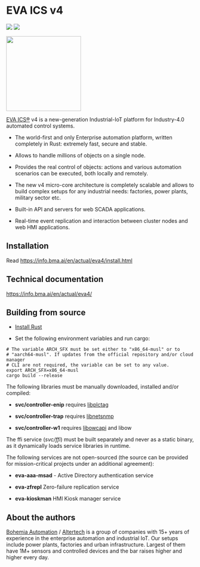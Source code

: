 # EVA ICS v4

<img src="https://img.shields.io/badge/license-Apache%202.0-green" /> <img
src="https://img.shields.io/badge/rust-2021-pink.svg" />

<img src="https://raw.githubusercontent.com/eva-ics/eva4/main/logo.png"
width="200" />

[EVA ICS®](https://www.eva-ics.com) v4 is a new-generation Industrial-IoT
platform for Industry-4.0 automated control systems.

* The world-first and only Enterprise automation platform, written completely
  in Rust: extremely fast, secure and stable.

* Allows to handle millions of objects on a single node.

* Provides the real control of objects: actions and various automation
  scenarios can be executed, both locally and remotely.

* The new v4 micro-core architecture is completely scalable and allows to build
  complex setups for any industrial needs: factories, power plants, military
  sector etc.

* Built-in API and servers for web SCADA applications.

* Real-time event replication and interaction between cluster nodes and web HMI
  applications.

## Installation

Read <https://info.bma.ai/en/actual/eva4/install.html>

## Technical documentation

<https://info.bma.ai/en/actual/eva4/>

## Building from source

* [Install Rust](https://www.rust-lang.org/tools/install)

* Set the following environment variables and run cargo:

```
# The variable ARCH_SFX must be set either to "x86_64-musl" or to
# "aarch64-musl". If updates from the official repository and/or cloud manager
# CLI are not required, the variable can be set to any value.
export ARCH_SFX=x86_64-musl
cargo build --release
```

The following libraries must be manually downloaded, installed and/or compiled:

* **svc/controller-enip** requires [libplctag](https://libplctag.github.io)

* **svc/controller-trap** requires [libnetsnmp](http://www.net-snmp.org)

* **svc/controller-w1** requires [libowcapi](https://owfs.org/) and libow

The ffi service (*svc/ffi*) must be built separately and never as a static
binary, as it dynamically loads service libraries in runtime.

The following services are not open-sourced (the source can be provided for
mission-critical projects under an additional agreement):

* **eva-aaa-msad** - Active Directory authentication service

* **eva-zfrepl** Zero-failure replication service

* **eva-kioskman** HMI Kiosk manager service

## About the authors

[Bohemia Automation](https://www.bohemia-automation.com) /
[Altertech](https://www.altertech.com) is a group of companies with 15+ years
of experience in the enterprise automation and industrial IoT. Our setups
include power plants, factories and urban infrastructure. Largest of them have
1M+ sensors and controlled devices and the bar raises higher and higher every
day.
